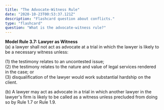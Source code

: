 ```yaml
---
title: "The Advocate-Witness Rule"
date: "2020-10-23T00:53:37.121Z"
description: "Flashcard question about conflicts."
type: "flashcard"
question: "What is the advocate-witness rule?"
---
```


<b>Model Rule 3.7: Lawyer as Witness</b><br/>
(a) a lawyer shall not act as advocate at a trial in which the lawyer is likely to be a necessary witness unless:

<p class="_f-indent">
(1) the testimony relates to an uncontested issue;<br/>
(2) the testimony relates to the nature and value of legal services rendered in the case; or<br/>
(3) disqualification of the lawyer would work substantial hardship on the client.
</p>
(b) A lawyer may act as advocate in a trial in which another lawyer in the lawyer's firm is likely to be called as a witness unless precluded from doing so by Rule 1.7 or Rule 1.9.
